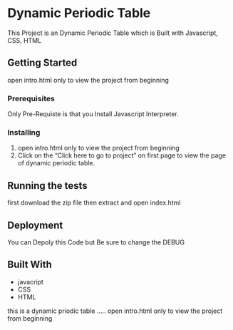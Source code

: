 # Dynamic Periodic Table

This Project is an Dynamic Periodic Table which is Built with Javascript, CSS, HTML 

## Getting Started

open intro.html only to view the project from beginning

### **Prerequisites**

Only Pre-Requiste is that you Install Javascript Interpreter.

### **Installing**

1. open intro.html only to view the project from beginning
2. Click on the “Click here to go to project” on first page to view the page of dynamic  periodic table.

## **Running the tests**

first download the zip file then extract and open index.html

## **Deployment**

You can Depoly this Code but Be sure to change the DEBUG 

## Built With

* javacript
* CSS
* HTML


this is a dynamic priodic table ..... open intro.html only to view the project from beginning


